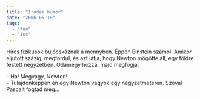 ```yaml
---
title: "Irodai humor"
date: "2006-05-18"
tags: 
  - "fun"
  - "isc"
---
```


Híres fizikusok bújócskáznak a mennyben. Éppen Einstein számol. Amikor eljutott százig, megfordul, és azt látja, hogy Newton mögötte áll, egy földre festett négyzetben. Odamegy hozzá, majd megfogja.

– Ha! Megvagy, Newton!\
– Tulajdonképpen én egy Newton vagyok egy négyzetméteren. Szóval Pascalt fogtad meg...
